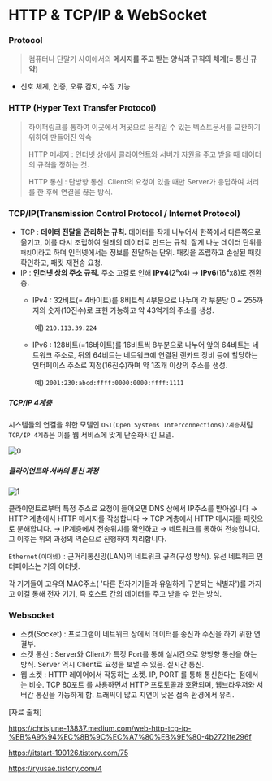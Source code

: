 # HTTP & TCP/IP & WebSocket

### Protocol

> 컴퓨터나 단말기 사이에서의 **메시지를 주고 받는 양식과 규칙의 체계(= 통신 규약)**

- 신호 체계, 인증, 오류 감지, 수정 기능



### HTTP (**H**yper Text **T**ransfer **P**rotocol)

> 하이퍼링크를 통하여 이곳에서 저곳으로 움직일 수 있는 텍스트문서를 교환하기 위하여 만들어진 약속
>
> HTTP 메세지 : 인터넷 상에서 클라이언트와 서버가 자원을 주고 받을 때 데이터의 규격을 정하는 것.
>
> HTTP 통신 : 단방향 통신.  Client의 요청이 있을 때만 Server가 응답하여 처리를 한 후에 연결을 끊는 방식.



### TCP/IP(**Transmission Control Protocol / Internet Protocol)**

- TCP : **데이터 전달을 관리하는 규칙.** 데이터를 작게 나누어서 한쪽에서 다른쪽으로 옮기고, 이를 다시 조립하여 원래의 데이터로 만드는 규칙. 잘게 나눈 데이터 단위를 `패킷`이라고 하며 인터넷에서는 정보를 전달하는 단위. 패킷을 조립하고 손실된 패킷 확인하고, 패킷 재전송 요청.
- IP : **인터넷 상의 주소 규칙.** 주소 고갈로 인해 **IPv4**(2⁸x4) -> **IPv6**(16⁴x8)로 전환 중.
  - IPv4 : 32비트(= 4바이트)를 8비트씩 4부분으로 나누어 각 부분당 0 ~ 255까지의 숫자(10진수)로 표현 가능하고 약 43억개의 주소를 생성.

    ​			예) `210.113.39.224`

  - IPv6 : 128비트(=16바이트)를 16비트씩 8부분으로 나누어 앞의 64비트는 네트워크 주소로, 뒤의 64비트는 네트워크에 연결된 랜카드 장비 등에 할당하는 인터페이스 주소로 지정(16진수)하며 약 1조개 이상의 주소를 생성.

    ​			예) `2001:230:abcd:ffff:0000:0000:ffff:1111`





##### TCP/IP 4계층

시스템들의 연결을 위한 모델인 `OSI(Open Systems Interconnections)7계층`처럼 `TCP/IP 4계층`은 이를 웹 서비스에 맞게 단순화시킨 모델.

![0](https://user-images.githubusercontent.com/24764210/108847423-04b78100-7623-11eb-8199-314cf9d1c273.PNG)





##### 클라이언트와 서버의 통신 과정

![1](https://user-images.githubusercontent.com/24764210/108846224-ad64e100-7621-11eb-9e74-63c8bad75d23.PNG)

클라이언트로부터 특정 주소로 요청이 들어오면 DNS 상에서 IP주소를 받아옵니다 → HTTP 계층에서 HTTP 메시지를 작성합니다 → TCP 계층에서 HTTP 메시지를 패킷으로 분해합니다. → IP계층에서 전송위치를 확인하고 → 네트워크를 통하여 전송합니다. 그 이후는 위의 과정의 역순으로 진행하여 처리합니다.



`Ethernet(이더넷)` : 근거리통신망(LAN)의 네트워크 규격(구성 방식). 유선 네트워크 인터페이스는 거의 이더넷.

각 기기들이 고유의 MAC주소( '다른 전자기기들과 유일하게 구분되는 식별자')를 가지고 이걸 통해 전자 기기, 즉 호스트 간의 데이터를 주고 받을 수 있는 방식.





### Websocket

- 소켓(Socket) : 프로그램이 네트워크 상에서 데이터를 송신과 수신을 하기 위한 연결부.
- 소켓 통신 : Server와 Client가 특정 Port를 통해 실시간으로 양방향 통신을 하는 방식. Server 역시 Client로 요청을 보낼 수 있음. 실시간 통신.
- 웹 소켓 : HTTP 레이어에서 작동하는 소켓. IP, PORT 를 통해 통신한다는 점에서는 비슷. TCP 80포트 를 사용하면서 HTTP 프로토콜과 호환되며, 웹브라우저와 서버간 통신을 가능하게 함. 트래픽이 많고 지연이 낮은 접속 환경에서 유리.





[자료 출처]

https://chrisjune-13837.medium.com/web-http-tcp-ip-%EB%A9%94%EC%8B%9C%EC%A7%80%EB%9E%80-4b2721fe296f

https://itstart-190126.tistory.com/75

https://ryusae.tistory.com/4
